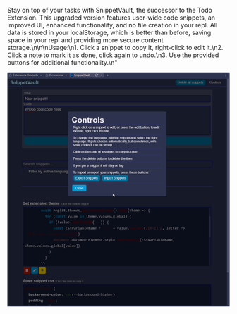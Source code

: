 Stay on top of your tasks with SnippetVault, the successor to the Todo Extension. This upgraded version features user-wide code snippets, an improved UI, enhanced functionality, and no file creation in your repl. All data is stored in your localStorage, which is better than before, saving space in your repl and providing more secure content storage.\n\n\nUsage:\n1. Click a snippet to copy it, right-click to edit it.\n2. Click a note to mark it as done, click again to undo.\n3. Use the provided buttons for additional functionality.\n"

![Control preview](icons/controls-preview.png)